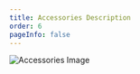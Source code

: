 ```yaml
---
title: Accessories Description
order: 6
pageInfo: false
---
```


![Accessories Image](/image/401p.jpg)